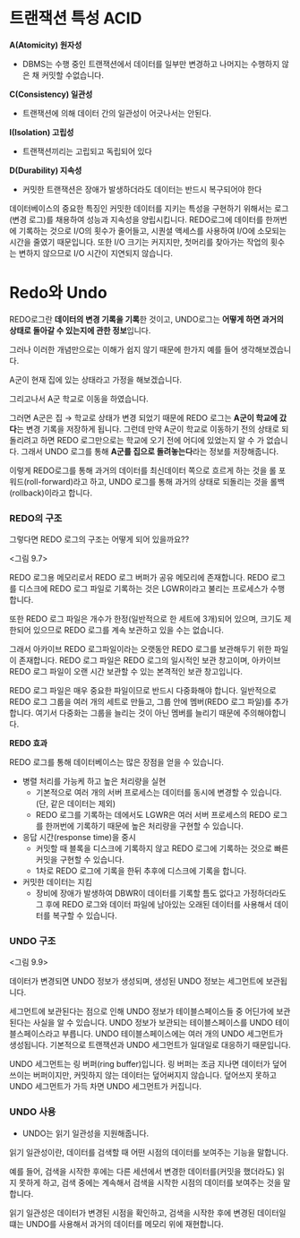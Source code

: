 # 트랜잭션 특성 ACID

**A(Atomicity) 원자성**

- DBMS는 수행 중인 트랜잭션에서 데이터를 일부만 변경하고 나머지는 수행하지 않은 채 커밋할 수없습니다.

**C(Consistency) 일관성**

- 트랜잭션에 의해 데이터 간의 일관성이 어긋나서는 안된다.

**I(Isolation) 고립성**

- 트랜잭션끼리는 고립되고 독립되어 있다

**D(Durability) 지속성**

- 커밋한 트랜잭션은 장애가 발생하더라도 데이터는 반드시 복구되어야 한다

데이터베이스의 중요한 특징인 커밋한 데이터를 지키는 특성을 구현하기 위해서는 로그(변경 로그)를 채용하여 성능과 지속성을 양립시킵니다. REDO로그에 데이터를 한꺼번에 기록하는 것으로 I/O의 횟수가 줄어들고, 시퀀셜 액세스를 사용하여 I/O에 소모되는 시간을 줄였기 때문입니다. 또한 I/O 크기는 커지지만, 첫머리를 찾아가는 작업의 횟수는 변하지 않으므로 I/O 시간이 지연되지 않습니다.

# Redo와 Undo

REDO로그란 **데이터의 변경 기록을 기록**한 것이고, UNDO로그는 **어떻게 하면 과거의 상태로 돌아갈 수 있는지에 관한 정보**입니다.

그러나 이러한 개념만으로는 이해가 쉽지 않기 때문에 한가지 예를 들어 생각해보겠습니다.

A군이 현재 집에 있는 상태라고 가정을 해보겠습니다.

그리고나서 A군 학교로 이동을 하였습니다.

그러면 A군은 집 → 학교로 상태가 변경 되었기 때문에 REDO 로그는 **A군이 학교에 갔다**는 변경 기록을 저장하게 됩니다. 그런데 만약 A군이 학교로 이동하기 전의 상태로 되돌리려고 하면 REDO 로그만으로는 학교에 오기 전에 어디에 있었는지 알 수 가 없습니다. 그래서 UNDO 로그를 통해 **A군를 집으로 돌려놓는다**라는 정보를 저장해줍니다.

이렇게 REDO로그를 통해 과거의 데이터를 최신데이터 쪽으로 흐르게 하는 것을 롤 포워드(roll-forward)라고 하고, UNDO 로그를 통해 과거의 상태로 되돌리는 것을 롤백(rollback)이라고 합니다.

### REDO의 구조

그렇다면 REDO 로그의 구조는 어떻게 되어 있을까요??

<그림 9.7>

REDO 로그용 메모리로서 REDO 로그 버퍼가 공유 메모리에 존재합니다. REDO 로그를 디스크에 REDO 로그 파일로 기록하는 것은 LGWR이라고 불리는 프로세스가 수행합니다.

또한 REDO 로그 파일은 개수가 한정(일반적으로 한 세트에 3개)되어 있으며, 크기도 제한되어 있으므로 REDO 로그를 계속 보관하고 있을 수는 없습니다.

그래서 아카이브 REDO 로그파일이라는 오랫동안 REDO 로그를 보관해두기 위한 파일이 존재합니다. REDO 로그 파일은 REDO 로그의 일시적인 보관 창고이며, 아카이브 REDO 로그 파일이 오랜 시간 보관할 수 있는 본격적인 보관 창고입니다.

REDO 로그 파일은 매우 중요한 파일이므로 반드시 다중화해야 합니다. 일반적으로 REDO 로그 그룹을 여러 개의 세트로 만들고, 그룹 안에 멤버(REDO 로그 파일)를 추가합니다. 여기서 다중화는 그룹을 늘리는 것이 아닌 멤버를 늘리기 때문에 주의해야합니다.

**REDO 효과**

REDO 로그를 통해 데이터베이스는 많은 장점을 얻을 수 있습니다.

- 병렬 처리를 가능케 하고 높은 처리량을 실현
    - 기본적으로 여러 개의 서버 프로세스는 데이터를 동시에 변경할 수 있습니다. (단, 같은 데이터는 제외)
    - REDO 로그를 기록하는 데에서도 LGWR은 여러 서버 프로세스의 REDO 로그를 한꺼번에 기록하기 때문에 높은 처리량을 구현할 수 있습니다.
- 응답 시간(response time)을 중시
    - 커밋할 때 블록을 디스크에 기록하지 않고 REDO 로그에 기록하는 것으로 빠른 커밋을 구현할 수 있습니다.
    - 1차로 REDO 로그에 기록을 한뒤 추후에 디스크에 기록을 합니다.
- 커밋한 데이터는 지킴
    - 장비에 장애가 발생하여 DBWR이 데이터를 기록할 틈도 없다고 가정하더라도 그 후에 REDO 로그와 데이터 파일에 남아있는 오래된 데이터를 사용해서 데이터를 복구할 수 있습니다.

### UNDO 구조

<그림 9.9>

데이터가 변경되면 UNDO 정보가 생성되며, 생성된 UNDO 정보는 세그먼트에 보관됩니다.

세그먼트에 보관된다는 점으로 인해 UNDO 정보가 테이블스페이스들 중 어딘가에 보관된다는 사실을 알 수 있습니다. UNDO 정보가 보관되는 테이블스페이스를 UNDO 테이블스페이스라고 부릅니다. UNDO 테이블스페이스에는 여러 개의 UNDO 세그먼트가 생성됩니다. 기본적으로 트랜잭션과 UNDO 세그먼트가 일대일로 대응하기 때문입니다.

UNDO 세그먼트는 링 버퍼(ring buffer)입니다. 링 버퍼는 조금 지나면 데이터가 덮어쓰이는 버퍼이지만, 커밋하지 않는 데이터는 덮어써지지 않습니다. 덮어쓰지 못하고 UNDO 세그먼트가 가득 차면 UNDO 세그먼트가 커집니다.

### UNDO 사용

- UNDO는 읽기 일관성을 지원해줍니다.

읽기 일관성이란, 데이터를 검색할 때 어떤 시점의 데이터를 보여주는 기능을 말합니다.

예를 들어, 검색을 시작한 후에는 다른 세션에서 변경한 데이터를(커밋을 했더라도) 읽지 못하게 하고, 검색 중에는 계속해서 검색을 시작한 시점의 데이터를 보여주는 것을 말합니다.

읽기 일관성은 데이터가 변경된 시점을 확인하고, 검색을 시작한 후에 변경된 데이터일 떄는 UNDO를 사용해서 과거의 데이터를 메모리 위에 재현합니다.